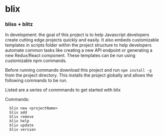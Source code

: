 # blix

### bliss + blitz 

In development: the goal of this project is to help Javascript developers create cutting edge projects quickly and easily. It also embeds customizable templates in scripts folder within the project structure to help developers automate common tasks like creating a new API endpoint or generating a new Redux/React component. These templates can be run using customizable npm commands. 

Before running commands download this project and run 
```npm install -g``` from the project directory. This installs the project globally and allows the following commands to be run. 

Listed are a series of commmands to get started with blix

Commands: 
```
  blix new <projectName>
  blix add 
  blix remove
  blix help
  blix update 
  blix version
```  
